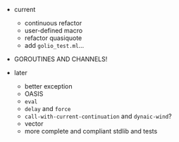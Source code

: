 * current
    * continuous refactor
    * user-defined macro
    * refactor quasiquote
    * add `golio_test.ml`...

* GOROUTINES AND CHANNELS!

* later
    * better exception
    * OASIS
    * `eval`
    * `delay` and `force`
    * `call-with-current-continuation` and `dynaic-wind`?
    * vector
    * more complete and compliant stdlib and tests
